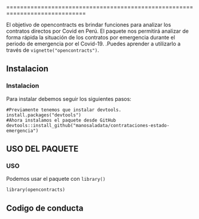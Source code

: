 
<!-- README.md is generated from README.Rmd. Please edit that file -->
=============================================================================


El objetivo de opencontracts es brindar funciones para analizar los contratos directos por Covid en Perú. El paquete nos permitirá analizar de forma rápida la situación de los contratos por emergencia durante el periodo de emergencia por el Covid-19. .Puedes aprender a utilizarlo a través de `vignette("opencontracts")`.

Instalacion
-----------

### Instalacion 

Para instalar debemos seguir los siguientes pasos:

    #Previamente tenemos que instalar devtools.
    install.packages("devtools")
    #Ahora instalamos el paquete desde GitHub
    devtools::install_github("manosaladata/contrataciones-estado-emergencia")


USO DEL PAQUETE
----------------------

### USO

Podemos usar el paquete con `library()`

    library(opencontracts)



Codigo de conducta
------------------


